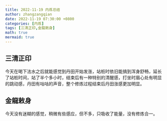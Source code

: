 ```yaml
---
title: 2022-11-19 内炼总结
author: zhangzangqian
date: 2022-11-19 07:30:00 +0800
categories: [内炼]
tags: [三清正印,金龍敕身]
math: true
mermaid: true
---
```


## 三清正印

今天在喝下法水之后就能感觉到丹田开始发涨，站桩时依旧能搞到浑身舒畅，延长了站桩时间，站了半个多小时，结束后有一种特别的清醒感，打坐时眉心处有明显的跳动感，丹田有咕咕的声音，整个修炼过程结束后丹田涨感更加明显。

## 金龍敕身

今天没有迷糊的感觉，稍微有些感应，但不多，只吸收了能量，没有修炼合一。